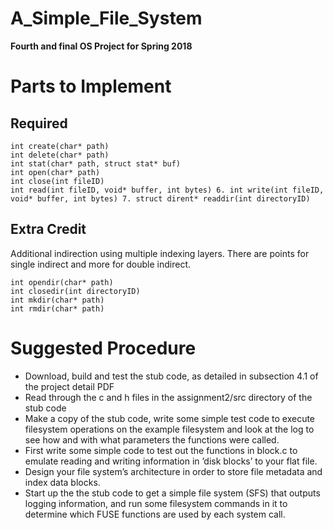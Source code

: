 # A_Simple_File_System

**Fourth and final OS Project for Spring 2018**

Parts to Implement
==================

Required 
-------------

	int create(char* path)
	int delete(char* path)
	int stat(char* path, struct stat* buf)
	int open(char* path)
	int close(int fileID)
	int read(int fileID, void* buffer, int bytes) 6. int write(int fileID, void* buffer, int bytes) 7. struct dirent* readdir(int directoryID)

Extra Credit
-------------

Additional indirection using multiple indexing layers.  There are points for single indirect and more for double indirect.

	int opendir(char* path)
	int closedir(int directoryID)
	int mkdir(char* path)
	int rmdir(char* path)


Suggested Procedure
=======================

- Download, build and test the stub code, as detailed in subsection 4.1 of the project detail PDF
- Read through the c and h files in the assignment2/src directory of the stub code
- Make a copy of the stub code, write some simple test code to execute filesystem operations on the example filesystem and look at the log to see how and with what parameters the functions were called.
- First write some simple code to test out the functions in block.c to emulate reading and writing
information in ’disk blocks’ to your flat file.
- Design your file system’s architecture in order to store file metadata and index data blocks.
- Start up the the stub code to get a simple file system (SFS) that outputs logging information, and run
some filesystem commands in it to determine which FUSE functions are used by each system call.
